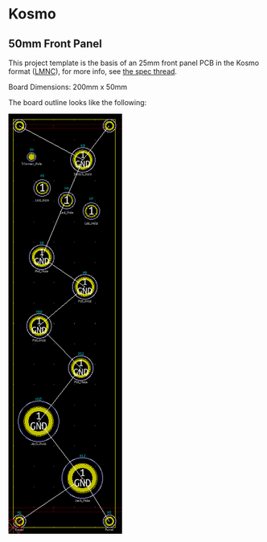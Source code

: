 # Kosmo
## 50mm Front Panel

This project template is the basis of an 25mm front panel PCB in the Kosmo format ([LMNC](https://lookmumnocomputer.com/)), for more info, see [the spec thread](https://lookmumnocomputer.discourse.group/t/kosmo-specification/).

Board Dimensions: 200mm x 50mm

The board outline looks like the following:

![brd.png](brd.png)

